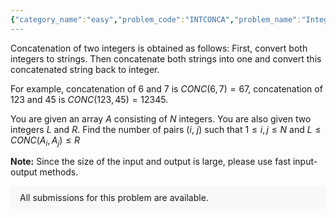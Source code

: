 ```yaml
---
{"category_name":"easy","problem_code":"INTCONCA","problem_name":"Integer concatenation","problemComponents":{"constraints":"- $1 \\leq T \\leq 10^4$\n- $1 \\leq N \\leq 10^5$\n- $1 \\leq L \\leq R \\leq 10^{15}$\n- $1 \\leq A_i \\leq 10^7$\n- Sum of $N$ over all test cases does not exceed $10^6$.\n\n","constraintsState":true,"subtasks":"","subtasksState":false,"inputFormat":"- The first line will contain $T$, the number of test cases. Then $T$ test cases follow.\n- The first line of each test case contains three integers $N, L, R$.\n- The second line of each test case line contains $N$ integers $A_1, A_2,\\dots, A_N$. \n","inputFormatState":true,"outputFormat":"For each testcase, output in a single line the number of suitable pairs.\n","outputFormatState":true,"sampleTestCases":{"0":{"id":1,"input":"4\n2 10 52\n2 5\n3 58 100\n4 2 3\n4 100 1000\n1 10 100 1000\n5 28 102\n3 2 1 9 10\n","output":"3\n0\n2\n11\n","explanation":"**Test case 1**: \n\n- $(i = 1, j = 1)$: $CONC(A_1, A_1) = 22$ and $10 \\leq 22 \\leq 52$.\n\n- $(i = 1, j = 2)$: $CONC(A_1, A_2) = 25$ and $10 \\leq 25 \\leq 52$.\n\n- $(i = 2, j = 1)$: $CONC(A_2, A_1) = 52$ and $10 \\leq 52 \\leq 52$.\n\n- $(i = 2, j = 2)$: $CONC(A_2, A_2) = 55$ and $10 \\leq 55$ but $ 55 \\nleq 52$.\n\nSo there are three suitable pairs.\n\n**Test case 2**: There is no suitable pair.\n\n**Test case 3**: The suitable pairs are $(2, 1)$ and $(1, 2)$.\n","isDeleted":false}}},"video_editorial_url":"https://youtu.be/nktqs_-ykJ0","languages_supported":{"0":"CPP14","1":"C","2":"JAVA","3":"PYTH 3.6","4":"CPP17","5":"PYTH","6":"PYP3","7":"CS2","8":"ADA","9":"PYPY","10":"TEXT","11":"PAS fpc","12":"NODEJS","13":"RUBY","14":"PHP","15":"GO","16":"HASK","17":"TCL","18":"PERL","19":"SCALA","20":"LUA","21":"kotlin","22":"BASH","23":"JS","24":"LISP sbcl","25":"rust","26":"PAS gpc","27":"BF","28":"CLOJ","29":"R","30":"D","31":"CAML","32":"FORT","33":"ASM","34":"swift","35":"FS","36":"WSPC","37":"LISP clisp","38":"SQL","39":"SCM guile","40":"PERL6","41":"ERL","42":"CLPS","43":"ICK","44":"NICE","45":"PRLG","46":"ICON","47":"COB","48":"SCM chicken","49":"PIKE","50":"SCM qobi","51":"ST","52":"SQLQ","53":"NEM"},"max_timelimit":1,"source_sizelimit":50000,"problem_author":"soumyadeep_21","problem_tester":"","date_added":"27-07-2021","tags":{"0":"easy","1":"soumyadeep_21","2":"start15"},"problem_difficulty_level":"Unavailable","best_tag":"","editorial_url":"https://discuss.codechef.com/problems/INTCONCA","time":{"view_start_date":1634060704,"submit_start_date":1634060704,"visible_start_date":1634060704,"end_date":1735669800},"is_direct_submittable":false,"problemDiscussURL":"https://discuss.codechef.com/search?q=INTCONCA","is_proctored":false,"visitedContests":{},"layout":"problem"}
---
```

Concatenation of two integers is obtained as follows: First, convert both integers to strings. Then concatenate both strings into one and convert this concatenated string back to integer.

For example, concatenation of $6$ and $7$ is $CONC(6, 7) = 67$, concatenation of $123$ and $45$ is $CONC(123, 45) = 12345$.

You are given an array $A$ consisting of $N$ integers. You are also given two integers $L$ and $R$. Find the number of pairs ($i$, $j$) such that  $1 \leq i, j \leq N$ and   $L \leq CONC(A_i, A_j) ≤ R$

**Note:** Since the size of the input and output is large, please use fast input-output methods.
<aside style='background: #f8f8f8;padding: 10px 15px;'><div>All submissions for this problem are available.</div></aside>